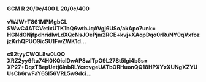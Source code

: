 #### GCM R 20/0c/400 L 20/0c/400
**vWJW+T861MPMgbCL**<br/>**SWwC4ATCVetixUTK1bQ6wtbJqAVgj6USo/akApo7unk=**<br/>**HGNdONjfpdhridIwLdXQcNsJOePjm2RCE+kvj+XAopDqo0rRuNY0qVxfozjzKrhQPUO9icSU1FwZWK1d...**<br/><br/>
**c92tyyCWQL8w0LQQ**<br/>**XRZ2yy6ftu74H0KQiclDwAP8wlTpO9L27St5Igi4b5s=**<br/>**XP27+DqzTBepUetj6lnbRLYcrovgeUATbORHuonQQ18HPXYzXUNgXZYUUsCb6rwFaY6Sl56VRL5w9dci...**